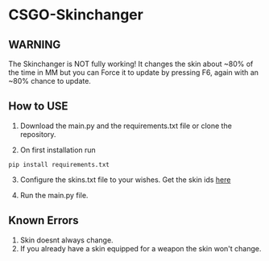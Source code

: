 # CSGO-Skinchanger


## WARNING
The Skinchanger is NOT fully working! It changes the skin about ~80% of the time in MM but you can Force it to update by pressing F6, again with an ~80% chance to update.

## How to USE
1. Download the main.py and the requirements.txt file or clone the repository.

2. On first installation run 
```
pip install requirements.txt

```
3. Configure the skins.txt file to your wishes. Get the skin ids [here](https://totalcsgo.com/skin-ids)

4. Run the main.py file.

## Known Errors
1. Skin doesnt always change.
2. If you already have a skin equipped for a weapon the skin won't change.


